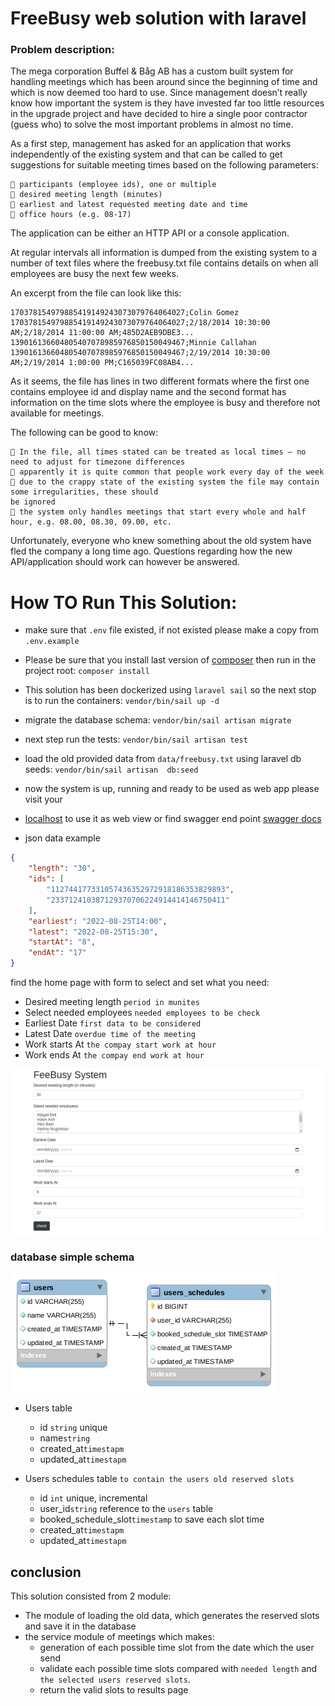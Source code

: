 # FreeBusy web solution with laravel

### Problem description:

The mega corporation Buffel & Båg AB has a custom built system for handling meetings which has been around
since the beginning of time and which is now deemed too hard to use. Since management doesn’t really know
how important the system is they have invested far too little resources in the upgrade project and have
decided to hire a single poor contractor (guess who) to solve the most important problems in almost no time.

As a first step, management has asked for an application that works independently of the existing system and
that can be called to get suggestions for suitable meeting times based on the following parameters:

```
 participants (employee ids), one or multiple
 desired meeting length (minutes)
 earliest and latest requested meeting date and time
 office hours (e.g. 08-17)
```

The application can be either an HTTP API or a console application.

At regular intervals all information is dumped from the existing system to a number of text files where the
freebusy.txt file contains details on when all employees are busy the next few weeks.

An excerpt from the file can look like this:

```
170378154979885419149243073079764064027;Colin Gomez
170378154979885419149243073079764064027;2/18/2014 10:30:00 AM;2/18/2014 11:00:00 AM;485D2AEB9DBE3...
139016136604805407078985976850150049467;Minnie Callahan
139016136604805407078985976850150049467;2/19/2014 10:30:00 AM;2/19/2014 1:00:00 PM;C165039FC08AB4...
```

As it seems, the file has lines in two different formats where the first one contains employee id and display
name and the second format has information on the time slots where the employee is busy and therefore not
available for meetings.

The following can be good to know:

```
 In the file, all times stated can be treated as local times – no need to adjust for timezone differences
 apparently it is quite common that people work every day of the week
 due to the crappy state of the existing system the file may contain some irregularities, these should
be ignored
 the system only handles meetings that start every whole and half hour, e.g. 08.00, 08.30, 09.00, etc.
```

Unfortunately, everyone who knew something about the old system have fled the company a long time ago.
Questions regarding how the new API/application should work can however be answered.

# How TO Run This Solution:

- make sure that `.env` file existed, if not existed please make a copy from `.env.example`

- Please be sure that you install last version of <a href="https://getcomposer.org/"> composer</a>
  then run in the project root: `composer install`

- This solution has been dockerized using `laravel sail` so the next stop is to run the
  containers: ``` vendor/bin/sail up -d ```

- migrate the database schema: `vendor/bin/sail artisan migrate`

- next step run the tests: `vendor/bin/sail artisan test `

- load the old provided data from `data/freebusy.txt` using laravel db seeds:
  `vendor/bin/sail artisan  db:seed`

- now the system is up, running and ready to be used as web app please visit your
- <a href="http://localhost">localhost</a> to use it as web view or find swagger end
  point <a href="http://localhost/api/docs">swagger docs</a>
- json data example

```json
{
    "length": "30",
    "ids": [
        "112744177331057436352972918186353829893",
        "233712410387129370706224914414146750411"
    ],
    "earliest": "2022-08-25T14:00",
    "latest": "2022-08-25T15:30",
    "startAt": "8",
    "endAt": "17"
}
```

find the home page with form to select and set what you need:

- Desired meeting length `period in munites `
- Select needed employees `needed employees to be check`
- Earliest Date `first data to be considered`
- Latest Date `overdue time of the meeting`
- Work starts At `the compay start work at hour`
- Work ends At `the compay end work at hour`

<img src="data/home.png">

### database simple schema

<img src="data/ER.png">

- Users table

    - id `string` unique
    - name`string`
    - created_at`timestapm`
    - updated_at`timestapm`


- Users schedules table `to contain the users old reserved slots`

    - id `int` unique, incremental
    - user_id`string` reference to the `users` table
    - booked_schedule_slot`timestamp` to save each slot time
    - created_at`timestapm`
    - updated_at`timestapm`

## conclusion

This solution consisted from 2 module:

- The module of loading the old data, which generates the reserved slots and save it in the database
- the service module of meetings which makes:
    - generation of each possible time slot from the date which the user send
    - validate each possible time slots compared with `needed length` and `the selected users reserved slots`.
    - return the valid slots to results page







